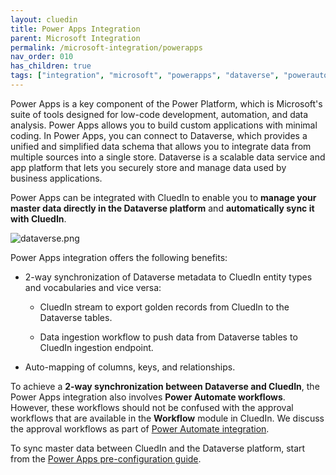 ```yaml
---
layout: cluedin
title: Power Apps Integration
parent: Microsoft Integration
permalink: /microsoft-integration/powerapps
nav_order: 010
has_children: true
tags: ["integration", "microsoft", "powerapps", "dataverse", "powerautomate"]
---
```


Power Apps is a key component of the Power Platform, which is Microsoft's suite of tools designed for low-code development, automation, and data analysis. Power Apps allows you to build custom applications with minimal coding. In Power Apps, you can connect to Dataverse, which provides a unified and simplified data schema that allows you to integrate data from multiple sources into a single store. Dataverse is a scalable data service and app platform that lets you securely store and manage data used by business applications.

Power Apps can be integrated with CluedIn to enable you to **manage your master data directly in the Dataverse platform** and **automatically sync it with CluedIn**.

![dataverse.png](/.attachments/dataverse-49d149dd-e53b-4e19-8b7b-c6ea276ee6e4.png)

Power Apps integration offers the following benefits:

- 2-way synchronization of Dataverse metadata to CluedIn entity types and vocabularies and vice versa:

    - CluedIn stream to export golden records from CluedIn to the Dataverse tables.

    - Data ingestion workflow to push data from Dataverse tables to CluedIn ingestion endpoint.
    
- Auto-mapping of columns, keys, and relationships.

To achieve a **2-way synchronization between Dataverse and CluedIn**, the Power Apps integration also involves **Power Automate workflows**. However, these workflows should not be confused with the approval workflows that are available in the **Workflow** module in CluedIn. We discuss the approval workflows as part of [Power Automate integration](https://dev.azure.com/CluedIn-io/CluedIn/_wiki/wikis/CluedIn.wiki/3929/Power-Automate-integration).

To sync master data between CluedIn and the Dataverse platform, start from the [Power Apps pre-configuration guide](/Documentation/Microsoft-integration/Power-Apps-integration/Power-Apps-pre%2Dconfiguration-guide).